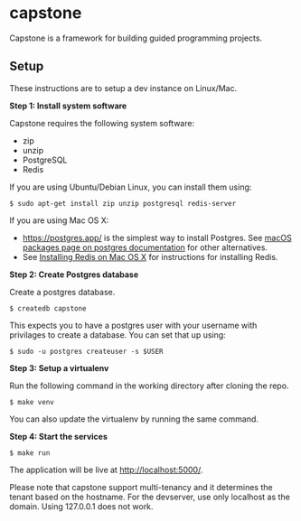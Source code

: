 # capstone
Capstone is a framework for building guided programming projects.

## Setup

These instructions are to setup a dev instance on Linux/Mac.

**Step 1: Install system software**

Capstone requires the following system software:

* zip
* unzip
* PostgreSQL
* Redis

If you are using Ubuntu/Debian Linux, you can install them using:

```
$ sudo apt-get install zip unzip postgresql redis-server
```

If you are using Mac OS X:

* https://postgres.app/ is the simplest way to install Postgres. See [macOS packages page on postgres documentation](https://www.postgresql.org/download/macosx/) for other alternatives.
* See [Installing Redis on Mac OS X](https://redis.io/docs/getting-started/installation/install-redis-on-mac-os/) for instructions for installing Redis.

**Step 2: Create Postgres database**

Create a postgres database.

```
$ createdb capstone
```

This expects you to have a postgres user with your username with privilages to create a database. You can set that up using:

```
$ sudo -u postgres createuser -s $USER
```

**Step 3: Setup a virtualenv**

Run the following command in the working directory after cloning the repo.

```
$ make venv
```

You can also update the virtualenv by running the same command.

**Step 4: Start the services**

```
$ make run
```

The application will be live at <http://localhost:5000/>.

Please note that capstone support multi-tenancy and it determines the tenant based on the hostname. For the devserver, use only localhost as the domain. Using 127.0.0.1 does not work.
